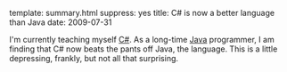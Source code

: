 template: summary.html
suppress: yes
title: C# is now a better language than Java
date: 2009-07-31

I'm currently teaching myself [C#][]. As a long-time [Java][] programmer,
I am finding that C\# now beats the pants off Java, the language. This is a
little depressing, frankly, but not all that surprising.

[C#]: http://msdn.microsoft.com/en-us/vcsharp/aa336809.aspx
[Java]: http://java.sun.com/
